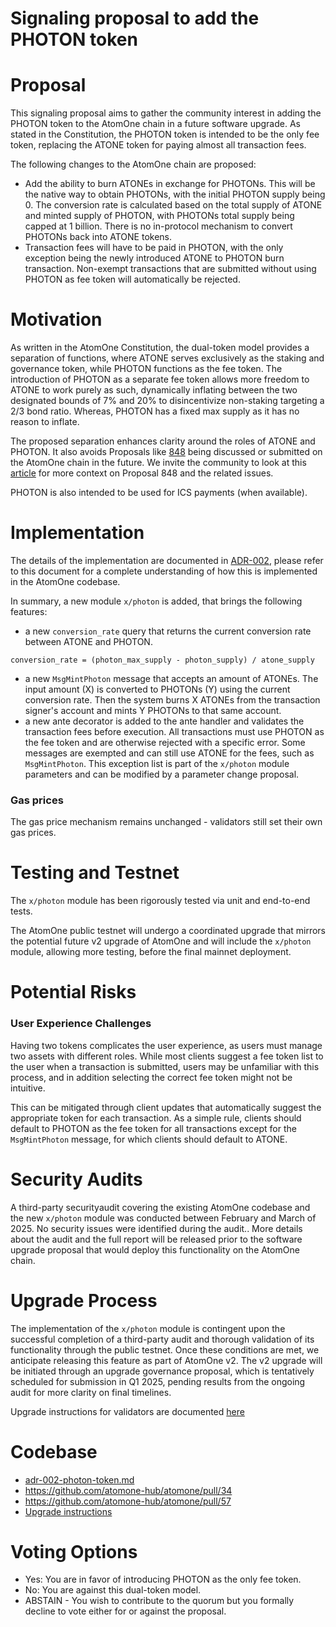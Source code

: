 # Signaling proposal to add the PHOTON token

# Proposal

This signaling proposal aims to gather the community interest in adding the PHOTON token to the AtomOne chain in a future software upgrade. As stated in the Constitution, the PHOTON token is intended to be the only fee token, replacing the ATONE token for paying almost all transaction fees.

The following changes to the AtomOne chain are proposed:

- Add the ability to burn ATONEs in exchange for PHOTONs. This will be the native way to obtain PHOTONs, with the initial PHOTON supply being 0. The conversion rate is calculated based on the total supply of ATONE and minted supply of PHOTON, with PHOTONs total supply being capped at 1 billion. There is no in-protocol mechanism to convert PHOTONs back into ATONE tokens.
- Transaction fees will have to be paid in PHOTON, with the only exception being the newly introduced ATONE to PHOTON burn transaction. Non-exempt transactions that are submitted without using PHOTON as fee token will automatically be rejected.

# Motivation

As written in the AtomOne Constitution, the dual-token model provides a separation of functions, where ATONE serves exclusively as the staking and governance token, while PHOTON functions as the fee token. The introduction of PHOTON as a separate fee token allows more freedom to  ATONE  to work purely as such, dynamically inflating between the two designated bounds of 7% and 20% to disincentivize non-staking targeting a 2/3 bond ratio. Whereas, PHOTON has a fixed max supply as it has no reason to inflate.

The proposed separation enhances clarity around the roles of ATONE and PHOTON. It also avoids Proposals like [848](https://www.mintscan.io/cosmos/proposals/848) being discussed or submitted on the AtomOne chain in the future. We invite the community to look at this [article](https://github.com/atomone-hub/genesis/blob/50882cac6ea4e56b6703d7e3325f35073c75aa6b/STAKING_VS_MONEY.md) for more context on Proposal 848 and the related issues.

PHOTON is also intended to be used for ICS payments (when available).

# Implementation

The details of the implementation are documented in [ADR-002](https://github.com/atomone-hub/atomone/blob/551b5ea4ef12b92c87e6d696373d3ce092a10995/docs/architecture/adr-002-photon-token.md), please refer to this document for a complete understanding of how this is implemented in the AtomOne codebase.

In summary, a new module `x/photon` is added, that brings the following features:

- a new `conversion_rate` query that returns the current conversion rate between ATONE and PHOTON.

```
conversion_rate = (photon_max_supply - photon_supply) / atone_supply
```

- a new `MsgMintPhoton` message that accepts an amount of ATONEs. The input amount (X) is converted to PHOTONs (Y) using the current conversion rate. Then the system burns X ATONEs from the transaction signer's account and mints Y PHOTONs to that same account.
- a new ante decorator is added to the ante handler and validates the transaction fees before execution. All transactions must use PHOTON as the fee token and are otherwise rejected with a specific error. Some messages are exempted and can still use ATONE for the fees, such as `MsgMintPhoton`. This exception list is part of the `x/photon` module parameters and can be modified by a parameter change proposal.

### Gas prices

The gas price mechanism remains unchanged - validators still set their own gas prices.

# Testing and Testnet

The `x/photon` module has been rigorously tested via unit and end-to-end tests.

The AtomOne public testnet will undergo a coordinated upgrade that mirrors the potential future v2 upgrade of AtomOne and will include the `x/photon` module, allowing more testing, before the final mainnet deployment. 

# Potential Risks

### User Experience Challenges

Having two tokens complicates the user experience, as users must manage two assets with different roles. While most clients suggest a fee token list to the user when a transaction is submitted, users may be unfamiliar with this process, and in addition selecting the correct fee token might not be intuitive.

This can be mitigated through client updates that automatically suggest the appropriate token for each transaction. As a simple rule, clients should default to PHOTON as the fee token for all transactions except for the `MsgMintPhoton` message, for which clients should default to ATONE.

# Security Audits

A third-party securityaudit covering the existing  AtomOne codebase and the new `x/photon` module was conducted between February and March of 2025. No security issues were identified during the audit.. More details about the audit and the full report will be released prior to the software upgrade proposal that would deploy this functionality on the AtomOne chain.

# Upgrade Process

The implementation of the `x/photon` module is contingent upon the successful completion of a third-party audit and thorough validation of its functionality through the public testnet. Once these conditions are met, we anticipate releasing this feature as part of AtomOne v2. The v2 upgrade will be initiated through an upgrade governance proposal, which is tentatively scheduled for submission in Q1 2025, pending results from the ongoing audit for more clarity on final timelines.

Upgrade instructions for validators are documented [here](https://github.com/atomone-hub/atomone/blob/main/UPGRADING.md)

# Codebase

- [adr-002-photon-token.md](https://github.com/atomone-hub/atomone/blob/551b5ea4ef12b92c87e6d696373d3ce092a10995/docs/architecture/adr-002-photon-token.md)
- https://github.com/atomone-hub/atomone/pull/34
- https://github.com/atomone-hub/atomone/pull/57
- [Upgrade instructions](https://github.com/atomone-hub/atomone/blob/main/UPGRADING.md)

# Voting Options

- Yes: You are in favor of introducing PHOTON as the only fee token.
- No: You are against this dual-token model.
- ABSTAIN - You wish to contribute to the quorum but you formally decline to vote either for or against the proposal.
